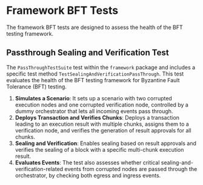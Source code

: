 # Framework BFT Tests
The framework BFT tests are designed to assess the health of the BFT testing framework. 

## Passthrough Sealing and Verification Test
The `PassThroughTestSuite` test within the `framework` package and includes a specific test method `TestSealingAndVerificationPassThrough`. 
This test evaluates the health of the BFT testing framework for Byzantine Fault Tolerance (BFT) testing.
1. **Simulates a Scenario**: It sets up a scenario with two corrupted execution nodes and one corrupted verification node, controlled by a dummy orchestrator that lets all incoming events pass through.
2. **Deploys Transaction and Verifies Chunks**: Deploys a transaction leading to an execution result with multiple chunks, assigns them to a verification node, and verifies the generation of result approvals for all chunks.
3. **Sealing and Verification**: Enables sealing based on result approvals and verifies the sealing of a block with a specific multi-chunk execution result.
4. **Evaluates Events**: The test also assesses whether critical sealing-and-verification-related events from corrupted nodes are passed through the orchestrator, by checking both egress and ingress events.
